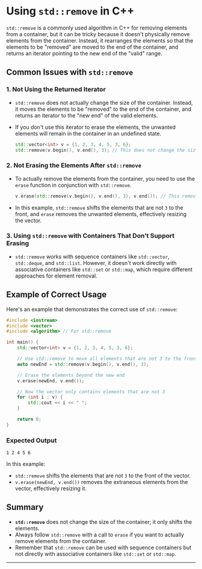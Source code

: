 
# Using `std::remove` in C++

`std::remove` is a commonly used algorithm in C++ for removing elements from a container, but it can be tricky because it doesn't physically remove elements from the container. Instead, it rearranges the elements so that the elements to be "removed" are moved to the end of the container, and returns an iterator pointing to the new end of the "valid" range.

## Common Issues with `std::remove`

### 1. Not Using the Returned Iterator
- `std::remove` does not actually change the size of the container. Instead, it moves the elements to be "removed" to the end of the container, and returns an iterator to the "new end" of the valid elements.
- If you don't use this iterator to erase the elements, the unwanted elements will remain in the container in an undefined state.

  ```cpp
  std::vector<int> v = {1, 2, 3, 4, 5, 3, 6};
  std::remove(v.begin(), v.end(), 3); // This does not change the size of the vector
  ```

### 2. Not Erasing the Elements After `std::remove`
- To actually remove the elements from the container, you need to use the `erase` function in conjunction with `std::remove`.

  ```cpp
  v.erase(std::remove(v.begin(), v.end(), 3), v.end()); // This removes all elements equal to 3
  ```

- In this example, `std::remove` shifts the elements that are not `3` to the front, and `erase` removes the unwanted elements, effectively resizing the vector.

### 3. Using `std::remove` with Containers That Don't Support Erasing
- `std::remove` works with sequence containers like `std::vector`, `std::deque`, and `std::list`. However, it doesn't work directly with associative containers like `std::set` or `std::map`, which require different approaches for element removal.

## Example of Correct Usage

Here's an example that demonstrates the correct use of `std::remove`:

```cpp
#include <iostream>
#include <vector>
#include <algorithm> // For std::remove

int main() {
    std::vector<int> v = {1, 2, 3, 4, 5, 3, 6};

    // Use std::remove to move all elements that are not 3 to the front
    auto newEnd = std::remove(v.begin(), v.end(), 3);

    // Erase the elements beyond the new end
    v.erase(newEnd, v.end());

    // Now the vector only contains elements that are not 3
    for (int i : v) {
        std::cout << i << " ";
    }

    return 0;
}
```

### Expected Output

```
1 2 4 5 6
```

In this example:
- `std::remove` shifts the elements that are not `3` to the front of the vector.
- `v.erase(newEnd, v.end())` removes the extraneous elements from the vector, effectively resizing it.

## Summary

- **`std::remove`** does not change the size of the container; it only shifts the elements.
- Always follow `std::remove` with a call to `erase` if you want to actually remove elements from the container.
- Remember that `std::remove` can be used with sequence containers but not directly with associative containers like `std::set` or `std::map`.

---
